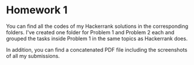# Homework 1

You can find all the codes of my Hackerrank solutions in the corresponding folders. I've created one folder for Problem 1 and Problem 2 each and grouped the tasks inside Problem 1 in the same topics as Hackerrank does.

In addition, you can find a concatenated PDF file including the screenshots of all my submissions.